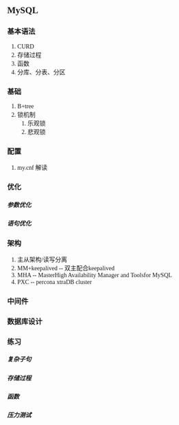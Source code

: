 <font face="黑体">

## MySQL
### 基本语法
1. CURD
2. 存储过程
3. 函数
4. 分库、分表、分区


### 基础
1. B+tree 
2. 锁机制
    1. 乐观锁
    2. 悲观锁

### 配置
1. my.cnf 解读

### 优化
##### 参数优化

##### 语句优化


### 架构
1. 主从架构/读写分离
2. MM+keepalived -- 双主配合keepalived
3. MHA -- MasterHigh Availability Manager and Toolsfor MySQL
4. PXC -- percona xtraDB cluster

### 中间件

### 数据库设计

### 练习

##### 复杂子句


##### 存储过程


##### 函数


##### 压力测试


</font>
